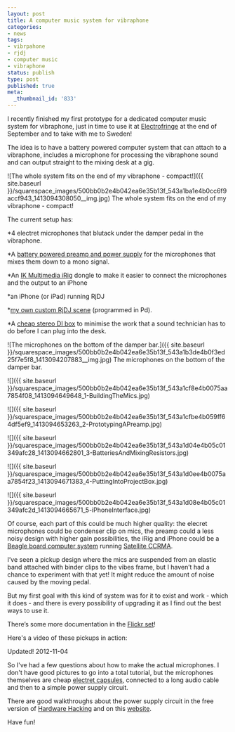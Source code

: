 ```yaml
---
layout: post
title: A computer music system for vibraphone
categories:
- news
tags:
- vibrpahone
- rjdj
- computer music
- vibraphone
status: publish
type: post
published: true
meta:
  _thumbnail_id: '833'
---
```


I recently finished my first prototype for a dedicated computer music system for vibraphone, just in time to use it at 
[Electrofringe](http://www.electrofringe.net/) at the end of September and to take with me to Sweden!

The idea is to have a battery powered computer system that can attach to a vibraphone, includes a microphone for processing the vibraphone sound and can output straight to the mixing desk at a gig.
  
       
![The whole system fits on the end of my vibraphone - compact!]({{ site.baseurl }}/squarespace_images/500bb0b2e4b042ea6e35b13f_543a1ba1e4b0cc6f9accf943_1413094308050__img.jpg) The whole system fits on the end of my vibraphone - compact! 
  


The current setup has:

*4 electret microphones that blutack under the damper pedal in the vibraphone.


*A 
[battery powered preamp and power supply](http://www.amazon.com/Handmade-Electronic-Music-Hardware-Hacking/dp/0415998735/ref=dp_ob_title_bk) for the microphones that mixes them down to a mono signal.


*An 
[IK Multimedia iRig](http://www.ikmultimedia.com/irig/features/) dongle to make it easier to connect the microphones and the output to an iPhone


*an iPhone (or iPad) running RjDJ


*[my own custom RjDJ scene](http://rjdj.me/music/Charles%20Martin/Norra%20Vinter/399/) (programmed in Pd).


*A 
[cheap stereo DI box](http://www.behringer.com/EN/Products/DI20.aspx) to minimise the work that a sound technician has to do before I can plug into the desk.
  
       
![The microphones on the bottom of the damper bar.]({{ site.baseurl }}/squarespace_images/500bb0b2e4b042ea6e35b13f_543a1b3de4b0f3ed25f7e5f8_1413094207883__img.jpg) The microphones on the bottom of the damper bar. 
  


![]({{ site.baseurl }}/squarespace_images/500bb0b2e4b042ea6e35b13f_543a1cf8e4b0075aa7854f08_1413094649648_1-BuildingTheMics.jpg)
  

  
   
![]({{ site.baseurl }}/squarespace_images/500bb0b2e4b042ea6e35b13f_543a1cfbe4b059ff64df5ef9_1413094653263_2-PrototypingAPreamp.jpg)
  

  
   
![]({{ site.baseurl }}/squarespace_images/500bb0b2e4b042ea6e35b13f_543a1d04e4b05c01349afc28_1413094662801_3-BatteriesAndMixingResistors.jpg)
  

  
   
![]({{ site.baseurl }}/squarespace_images/500bb0b2e4b042ea6e35b13f_543a1d0ee4b0075aa7854f23_1413094671383_4-PuttingIntoProjectBox.jpg)
  

  
   
![]({{ site.baseurl }}/squarespace_images/500bb0b2e4b042ea6e35b13f_543a1d08e4b05c01349afc2d_1413094665671_5-iPhoneInterface.jpg)

Of course, each part of this could be much higher quality: the elecret microphones could be condenser clip on mics, the preamp could a less noisy design with higher gain possibilities, the iRig and iPhone could be a 
[Beagle board computer system](http://beagleboard.org/hardware-xM) running 
[Satellite CCRMA](https://ccrma.stanford.edu/~eberdahl/Satellite/).

I’ve seen a pickup design where the mics are suspended from an elastic band attached with binder clips to the vibes frame, but I haven’t had a chance to experiment with that yet! It might reduce the amount of noise caused by the moving pedal.

But my first goal with this kind of system was for it to exist and work - which it does - and there is every possibility of upgrading it as I find out the best ways to use it.

There’s some more documentation in the 
[Flickr set](http://www.flickr.com/photos/chuck_notorious/sets/72157627854258763/)!

Here's a video of these pickups in action:
 
   

 

Updated! 2012-11-04


So I've had a few questions about how to make the actual microphones. I don't have good pictures to go into a total tutorial, but the microphones themselves are cheap 
[electret capsules](http://www.jaycar.com.au/productView.asp?ID=AM4011&keywords=electret+mics&form=KEYWORD), connected to a long audio cable and then to a simple power supply circuit.


There are good walkthroughs about the power supply circuit in the free version of 
[Hardware Hacking](http://www.nicolascollins.com/texts/originalhackingmanual.pdf) and on this 
[website](http://webpages.charter.net/tidmarsh/binmic/).


Have fun!
